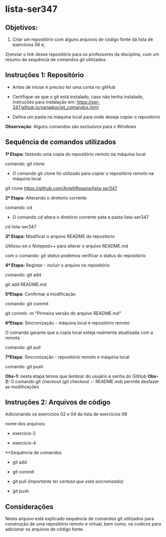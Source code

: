 # lista-ser347

## Objetivos:

1) Criar um repositório com alguns arquivos de código fonte da lista 
de exercícios 06 e;

2)enviar o link desse repositório para os professores da disciplina, 
com um resumo da sequência de comandos git utilizados.

## Instruções 1: Repositório

* Antes de iniciar é preciso ter uma conta no gitHub 
* Certifique-se que o git está instalado, caso não tenha instalado, instruções para instalação em: https://ser-347.github.io/variados/git_comandos.html

* Defina um pasta na máquina local para onde deseja copiar o repositório 

**Observação**: Alguns comandos são exclusivos para o  Windows

## Sequência de comandos utilizados

**1ª Etapa:** fazendo uma copia do repositório remoto na máquina local

comando: git clone

* O comando git clone foi utilizado para copiar o repositório remoto na máquina local

git clone https://github.com/AnielliRosane/lista-ser347


**2ª Etapa:**  Alterando o diretorio corrente

comando: cd 

* O comando cd altera o diretório corrente pata a pasta lista-ser347

cd lista-ser347

**3ª Etapa:** Modificar o arquivo README do repositório

Utilizou-se o *Notepad++* para alterar o arquivo README.md

com o comando: *git status* podemos verificar o status do repositório

**4ª Etapa:** Registar - incluir o arquivo no repositório

comando: git add

git add README.md

**5ªEtapa:** Confirmar a modificação

comando: git commit 

git commit -m "Primeira versão do arquivo README.md"

**6ªEtapa:** Sincronização -  máquina local e repositório remoto

O comando garante que a copia local esteja realmente atualizada com a remota

comando: git pull

**7ªEtapa:** Sincronização -  repositório remoto e máquina local

comando: git push

**Obs-1:** nesta etapa temos que lembrar do usuário e senha do GitHub
**Obs-2:** O comando git checkout (git checkout -- README.md) permite desfazer as modificações


## Instruções 2: Arquivos de código

Adicionando os exercicios 02 e 04 da lista de exercícios 06

nome dos arquivos: 

* exercicio-2

* exercicio-4

**Sequência de comandos

* git add

* git commit

* git pull *(importante ter certeza que está sincronizado)*

* git push

## Considerações

Nesta arquivo está explicado sequência de comandos git utilizados para construção de uma repositório remoto e virtual, 
bem como, os codicos para adicionar os arquivos de código fonte.